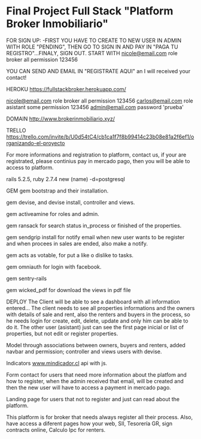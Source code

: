# Final Project Full Stack "Platform Broker Inmobiliario"
FOR SIGN UP:
-FIRST YOU HAVE TO CREATE TO NEW USER IN ADMIN WITH ROLE "PENDING", THEN GO TO SIGN IN AND PAY IN "PAGA TU REGISTRO"...FINALY, SIGN OUT. START WITH 
nicole@email.com role broker all permission 123456

YOU CAN SEND AND EMAIL IN "REGISTRATE AQUI" an I will received your contact!

HEROKU
https://fullstackbroker.herokuapp.com/

nicole@email.com role broker all permission 123456
carlos@email.com role asistant some permission 123456
admin@email.com password 'prueba'

DOMAIN
http://www.brokerinmobiliario.xyz/

TRELLO
https://trello.com/invite/b/U0d54tC4/cb1ca1f7f8b99414c23b08e81a2f6ef1/organizando-el-proyecto

For more informations and registration to platform, contact us, if your are registrated, please continius pay in mercado pago, then you will be able to access to platform.

rails 5.2.5, ruby 2.7.4 new (name) -d=postgresql

GEM
gem bootstrap and their installation.

gem devise, and devise install, controller and views.

gem activeamine for roles and admin.

gem ransack for search status in_process or finished of the properties.

gem sendgrip install for notify email when new user wants to be register and when procees in sales are ended, also make a notify. 

gem acts as votable, for put a like o dislike to tasks.

gem omniauth for login with facebook.

gem sentry-rails

gem wicked_pdf for download the views in pdf file

DEPLOY
The Client will be able to see a dashboard with all information entered...
The client needs to see all properties informations and the owners with details of sale and rent, also the renters and buyers in the process, so he needs login for create, edit, delete, update and only him can be able to do it. The other user (asistant) just can see the first page inicial or list of properties, but not edit or register properties.

Model through associations between owners, buyers and renters, added navbar and permission; controller and views users with devise.

Indicators www.mindicador.cl api with js. 

Form contact for users that need more information about the platfom and how to register, when the admin received that email, will be created and then the new user will have to access a payment in mercado pago.

Landing page for users that not to register and just can read about the platform.

This platform is for broker that needs always register all their process. Also, have access a diferent pages how your web, SII, Tesorería GR, sign contracts online, 
Calculo Ipc for renters.
